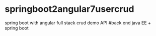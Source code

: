 # springboot2angular7usercrud
spring boot with angular full stack crud demo API
#back end java EE + spring boot
